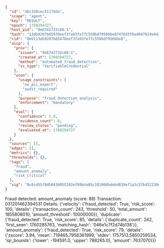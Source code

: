 ```json
{
  "id": "dbc330cec5117dda",
  "scope": "agent",
  "key": "RESULT",
  "epoch": 1760294727,
  "host_pid": "9e6742732c60:1",
  "hash": "13db9207b65470eef3fa93fe77c559bd79566be87478d3f0a4047619e443465e",
  "cid": "QmV113db9207b65470eef3fa93fe77c559bd79566be8",
  "aicp": {
    "prov": {
      "issuer": "9e6742732c60:1",
      "created_at": 1760294727,
      "method": "automated_fraud_detection",
      "vc_type": "VerifiableCredential"
    },
    "ucon": {
      "usage_constraints": [
        "no_pii_export",
        "audit_required"
      ],
      "purpose": "fraud_detection_analysis",
      "enforcement": "mandatory"
    },
    "eval": {
      "confidence": 1.0,
      "evidence_count": 0,
      "review_status": "pending",
      "evaluated_at": 1760294727
    }
  },
  "sources": [],
  "edges": [],
  "metrics": {},
  "thresholds": {},
  "tags": [
    "fraud",
    "amount_anomaly",
    "risk_critical"
  ],
  "sig": "8c6cd55f0db8438055192ef89b4a05c181060bdebd039ef1a3c57b452230eeaf"
}
```

Fraud detected: amount_anomaly (score: 88)
Transaction: 031201462394531
Details: {'velocity': {'fraud_detected': True, 'risk_score': 100, 'details': {'transaction_count': 243, 'threshold': 50, 'total_amount': 1855808010, 'amount_threshold': 10000000}}, 'duplicate': {'fraud_detected': True, 'risk_score': 85, 'details': {'duplicate_count': 242, 'first_seen': 1760285763, 'matching_hash': '046e1c7f2d74b138'}}, 'amount_anomaly': {'fraud_detected': True, 'risk_score': 79, 'details': {'zscore': 3.94, 'mean': 719465.7956361999, 'stdev': 1757513.5850259534, 'iqr_bounds': {'lower': -194591.0, 'upper': 788265.0}, 'amount': 7637070}}}